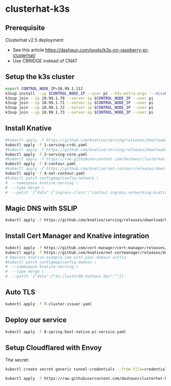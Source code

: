 # clusterhat-k3s

## Prerequisite

Clusterhat v2.5 deployment
 - See this article https://dashaun.com/posts/k3s-on-raspberry-pi-clusterhat/
 - Use CBRIDGE instead of CNAT

## Setup the k3s cluster

```bash
export CONTROL_NODE_IP=10.99.1.112
k3sup install --ip $CONTROL_NODE_IP --user pi --k3s-extra-args '--disable traefik' --merge --local-path ~/.kube/config --context clusterhat01
k3sup join --ip 10.99.1.70 --server-ip $CONTROL_NODE_IP --user pi
k3sup join --ip 10.99.1.71 --server-ip $CONTROL_NODE_IP --user pi
k3sup join --ip 10.99.1.72 --server-ip $CONTROL_NODE_IP --user pi
k3sup join --ip 10.99.1.73 --server-ip $CONTROL_NODE_IP --user pi
```

## Install Knative

```bash
#kubectl apply -f https://github.com/knative/serving/releases/download/knative-v1.8.0/serving-crds.yaml
kubectl apply -f 1-serving-crds.yaml
#kubectl apply -f https://github.com/knative/serving/releases/download/knative-v1.8.0/serving-core.yaml
kubectl apply -f 2-serving-core.yaml
#kubectl apply -f https://raw.githubusercontent.com/dashaun/clusterhat-k3s/main/contour.yaml
kubectl apply -f 3-contour.yaml
#kubectl apply -f https://github.com/knative/net-contour/releases/download/knative-v1.8.0/net-contour.yaml
kubectl apply -f 4-net-contour.yaml
#kubectl patch configmap/config-network \
#  --namespace knative-serving \
#  --type merge \
#  --patch '{"data":{"ingress-class":"contour.ingress.networking.knative.dev"}}'
```

## Magic DNS with SSLIP

```bash
kubectl apply -f https://github.com/knative/serving/releases/download/knative-v1.8.1/serving-default-domain.yaml
```

## Install Cert Manager and Knative integration

```bash
kubectl apply -f https://github.com/cert-manager/cert-manager/releases/download/v1.10.1/cert-manager.yaml
kubectl apply -f https://github.com/knative/net-certmanager/releases/download/knative-v1.8.0/release.yaml
# Replace knative.example.com with your domain suffix
#kubectl patch configmap/config-domain \
#  --namespace knative-serving \
#  --type merge \
#  --patch '{"data":{"kn.cluster00.dashaun.dev":""}}'

```

## Auto TLS

```bash
kubectl apply -f 7-cluster-issuer.yaml
```

## Deploy our service

```bash
kubectl apply -f 8-spring-boot-native-pi-service.yaml
```

## Setup Cloudflared with Envoy

The secret:

```bash
kubectl create secret generic tunnel-credentials --from-file=credentials.json=/Users/dashaunc/.cloudflared/68d2bff7-197c-4f8f-a4c6-cd484cf08272.json
```

```bash
kubectl apply -f https://raw.githubusercontent.com/dashaun/clusterhat-k3s/main/cloudflared.yaml
```
